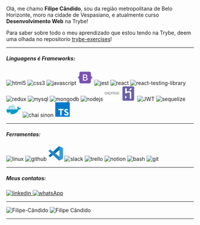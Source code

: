 Olá, me chamo **Filipe Cândido**, sou da região metropolitana de Belo Horizonte, moro na cidade de Vespasiano, e atualmente curso **Desenvolvimento Web** na Trybe!

Para saber sobre todo o meu aprendizado que estou tendo na Trybe, deem uma olhada no repositorio [trybe-exercises](https://github.com/Fedolfo/trybe-exercises)!

<hr/>

<h5>Linguagens é Frameworks:</h5>
<p align="left">
<img src="https://cdn.icon-icons.com/icons2/2107/PNG/512/file_type_html_icon_130541.png" alt="html5" width="40" height="40"/> 
<img src="https://cdn.icon-icons.com/icons2/2107/PNG/512/file_type_css_icon_130661.png" alt="css3" width="40" height="40"/> 
<img src="https://cdn.icon-icons.com/icons2/2108/PNG/512/javascript_icon_130900.png" alt="javascript" width="40" height="40"/>
  <img src="https://raw.githubusercontent.com/devicons/devicon/master/icons/bootstrap/bootstrap-plain.svg" alt="Bootstrap" width="40" height="40" />
<img src="https://cdn.icon-icons.com/icons2/2107/PNG/512/file_type_jest_icon_130514.png" alt="jest" width="40" height="40"/>
<img src="https://cdn.icon-icons.com/icons2/2415/PNG/512/react_original_logo_icon_146374.png" alt="react" width="40" height="40"/> 
 <img src="https://user-images.githubusercontent.com/80691766/134706033-799f21ca-b461-4c2d-8a03-417b134cc8dd.png" alt="react-testing-library" width="40" height="40"/> 
<img src="https://cdn.icon-icons.com/icons2/2415/PNG/512/redux_original_logo_icon_146365.png" alt="redux" width="40" height="40"/> 
<img src="https://cdn.icon-icons.com/icons2/2415/PNG/512/mysql_plain_logo_icon_146414.png" alt="mysql" width="40" height="40"/> 
<img src="https://cdn.icon-icons.com/icons2/2415/PNG/512/mongodb_original_logo_icon_146424.png" alt="mongodb" width="40" height="40"/> 
<img src="https://cdn.icon-icons.com/icons2/2415/PNG/512/nodejs_plain_logo_icon_146409.png" alt="nodejs" width="40" height="40"/> 
<img src="https://raw.githubusercontent.com/devicons/devicon/master/icons/express/express-original-wordmark.svg" alt="express" width="40" height="40"/> 
<img src="https://raw.githubusercontent.com/devicons/devicon/master/icons/heroku/heroku-plain.svg" alt="heroku" width="40" height="40" />
  <img src="https://jwt.io/img/pic_logo.svg" alt="JWT" width="40" height="40" />
<img src="https://sequelize.org/api/v6/image/brand_logo.png" alt="sequelize" width="40" height="40" />
<img src="https://raw.githubusercontent.com/devicons/devicon/master/icons/docker/docker-plain.svg" alt="Docker" width="40" height="40" />
<img src="https://camo.githubusercontent.com/7ecbd4531436e4f20c1dba52a4fd4ac367cfcc20a2f62cfe7a10f32da306afc6/687474703a2f2f636861696a732e636f6d2f696d672f636861692d6c6f676f2e706e67" alt="chai sinon" width="40" height="40" />
<img src="https://raw.githubusercontent.com/devicons/devicon/master/icons/typescript/typescript-plain.svg" alt="type script" width="40" height="40" />
</p>

<hr/>

<div>
<h5>Ferramentas:</h5>
  <img src="https://cdn.icon-icons.com/icons2/195/PNG/256/OS_Linux_23399.png" alt="linux" width="40" height="40" />
  <img src="https://cdn.icon-icons.com/icons2/936/PNG/512/github-logo_icon-icons.com_73546.png" alt="github" width="40" height="40"/>
  <img src="https://raw.githubusercontent.com/devicons/devicon/master/icons/vscode/vscode-original.svg" alt="vscode" width="40" height="40"/>
  <img src="https://cdn.icon-icons.com/icons2/2108/PNG/128/slack_icon_130829.png" alt="slack" width="40" height="40">
  <img src="https://cdn.icon-icons.com/icons2/836/PNG/128/Trello_icon-icons.com_66775.png" alt="trello" width="40" height="40">
  <img src="https://cdn.icon-icons.com/icons2/2389/PNG/128/notion_logo_icon_145025.png" alt="notion" width="40" height="40">
  <img src="https://cdn.icon-icons.com/icons2/2699/PNG/512/gnu_bash_logo_icon_170079.png" alt="bash" width="40" height="40"/>
  <img src="https://cdn.icon-icons.com/icons2/2107/PNG/512/file_type_git_icon_130581.png" alt="git" width="40" height="40"/> 
</div>

<hr/>

<h5>Meus contatos:</h5>
<div>
    <a href="https://www.linkedin.com/in/filipe-c%C3%A2ndido/" target="_blank">
        <img src="https://img.shields.io/badge/LinkedIn-0077B5?style=for-the-badge&logo=linkedin&logoColor=white" alt="linkedin" height="25px">
    </a>
    <a href="https://api.whatsapp.com/send?phone=5531988191079" target="_blank">
        <img src="https://img.shields.io/badge/-WhatsApp-green?style=for-the-badge&logo=whatsapp&logoColor=white" alt="whatsApp" height="25px">
    </a>
</div>

<hr/>

<div>
 <img height="180em" src="https://github-readme-stats.vercel.app/api?username=Fedolfo&show_icons=true&theme=nightowl" alt="Filipe-Cândido">
 <img height="180em" src="https://github-readme-stats.vercel.app/api/top-langs/?username=Fedolfo&layout=compact&theme=nightowl" alt="Filipe Cândido">
</div>

<hr/>

